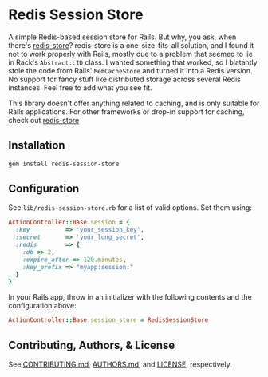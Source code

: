 Redis Session Store
===================

A simple Redis-based session store for Rails.  But why, you ask,
when there's [redis-store](http://github.com/jodosha/redis-store/)?
redis-store is a one-size-fits-all solution, and I found it not to work
properly with Rails, mostly due to a problem that seemed to lie in
Rack's `Abstract::ID` class. I wanted something that worked, so I
blatantly stole the code from Rails' `MemCacheStore` and turned it
into a Redis version. No support for fancy stuff like distributed
storage across several Redis instances. Feel free to add what you
see fit.

This library doesn't offer anything related to caching, and is
only suitable for Rails applications. For other frameworks or
drop-in support for caching, check out
[redis-store](http://github.com/jodosha/redis-store/)

Installation
------------

``` bash
gem install redis-session-store
```

Configuration
-------------

See `lib/redis-session-store.rb` for a list of valid options.
Set them using:

``` ruby
ActionController::Base.session = {
  :key          => 'your_session_key',
  :secret       => 'your_long_secret',
  :redis        => {
    :db => 2,
    :expire_after => 120.minutes,
    :key_prefix => "myapp:session:"
  }
}
```
    

In your Rails app, throw in an initializer with the following contents
and the configuration above:

``` ruby
ActionController::Base.session_store = RedisSessionStore
```

Contributing, Authors, & License
--------------------------------

See [CONTRIBUTING.md](CONTRIBUTING.md), [AUTHORS.md](AUTHORS.md), and
[LICENSE](LICENSE), respectively.
